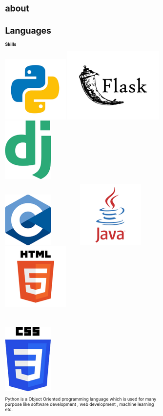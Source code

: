 # about


# Languages



**Skills**


<img src="./python.png" alt="python" width="200px">    <img src="./flask.jpg" alt="python" width="300px">  <img src="./django.png" alt="python" width="150px">


<img src="./c.png" alt="python" width="150px">    &nbsp;&nbsp;&nbsp;&nbsp;&nbsp;&nbsp;&nbsp;&nbsp;&nbsp;&nbsp;&nbsp;&nbsp;&nbsp;&nbsp;&nbsp;&nbsp;&nbsp;&nbsp;&nbsp;&nbsp;&nbsp;&nbsp;  <img src="./java.png" alt="python" width="200px">&nbsp;&nbsp;&nbsp;&nbsp;&nbsp;&nbsp;&nbsp;&nbsp;&nbsp;&nbsp;&nbsp;  <img src="./html.png" alt="python" width="200px">

<br><br>

<img src="./css.png" alt="python" width="150px">

Python is a Object Oriented programming language which is used for many purpose like software development , web development , machine learning etc.


